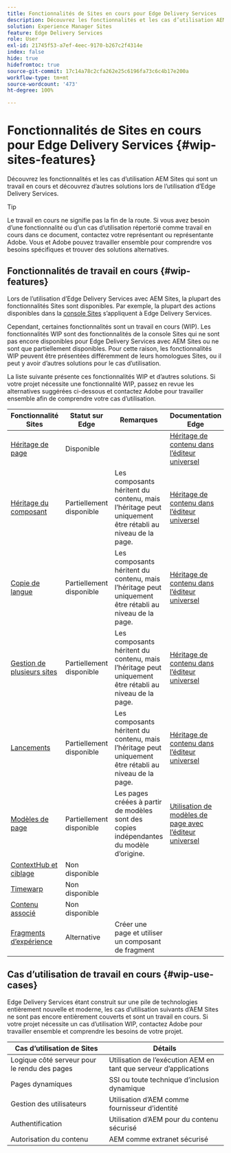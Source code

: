 ```yaml
---
title: Fonctionnalités de Sites en cours pour Edge Delivery Services
description: Découvrez les fonctionnalités et les cas d’utilisation AEM Sites qui sont un travail en cours et découvrez d’autres solutions lors de l’utilisation d’Edge Delivery Services.
solution: Experience Manager Sites
feature: Edge Delivery Services
role: User
exl-id: 21745f53-a7ef-4eec-9170-b267c2f4314e
index: false
hide: true
hidefromtoc: true
source-git-commit: 17c14a78c2cfa262e25c6196fa73c6c4b17e200a
workflow-type: tm+mt
source-wordcount: '473'
ht-degree: 100%

---
```


# Fonctionnalités de Sites en cours pour Edge Delivery Services {#wip-sites-features}

Découvrez les fonctionnalités et les cas d’utilisation AEM Sites qui sont un travail en cours et découvrez d’autres solutions lors de l’utilisation d’Edge Delivery Services.

>[!TIP]
>
>Le travail en cours ne signifie pas la fin de la route. Si vous avez besoin d’une fonctionnalité ou d’un cas d’utilisation répertorié comme travail en cours dans ce document, contactez votre représentant ou représentante Adobe. Vous et Adobe pouvez travailler ensemble pour comprendre vos besoins spécifiques et trouver des solutions alternatives.

## Fonctionnalités de travail en cours {#wip-features}

Lors de l’utilisation d’Edge Delivery Services avec AEM Sites, la plupart des fonctionnalités Sites sont disponibles. Par exemple, la plupart des actions disponibles dans la [console Sites](/help/sites-cloud/authoring/sites-console/introduction.md) s’appliquent à Edge Delivery Services.

Cependant, certaines fonctionnalités sont un travail en cours (WIP). Les fonctionnalités WIP sont des fonctionnalités de la console Sites qui ne sont pas encore disponibles pour Edge Delivery Services avec AEM Sites ou ne sont que partiellement disponibles. Pour cette raison, les fonctionnalités WIP peuvent être présentées différemment de leurs homologues Sites, ou il peut y avoir d’autres solutions pour le cas d’utilisation.

La liste suivante présente ces fonctionnalités WIP et d’autres solutions. Si votre projet nécessite une fonctionnalité WIP, passez en revue les alternatives suggérées ci-dessous et contactez Adobe pour travailler ensemble afin de comprendre votre cas d’utilisation.

| Fonctionnalité Sites | Statut sur Edge | Remarques | Documentation Edge |
|---|---|---|---|
| [Héritage de page](/help/sites-cloud/administering/msm-and-translation.md) | Disponible |  | [Héritage de contenu dans l’éditeur universel](/help/sites-cloud/authoring/universal-editor/inheritance.md) |
| [Héritage du composant](/help/sites-cloud/administering/msm-and-translation.md) | Partiellement disponible | Les composants héritent du contenu, mais l’héritage peut uniquement être rétabli au niveau de la page. | [Héritage de contenu dans l’éditeur universel](/help/sites-cloud/authoring/universal-editor/inheritance.md) |
| [Copie de langue](/help/sites-cloud/administering/translation/overview.md) | Partiellement disponible | Les composants héritent du contenu, mais l’héritage peut uniquement être rétabli au niveau de la page. | [Héritage de contenu dans l’éditeur universel](/help/sites-cloud/authoring/universal-editor/inheritance.md) |
| [Gestion de plusieurs sites](/help/sites-cloud/administering/msm/overview.md) | Partiellement disponible | Les composants héritent du contenu, mais l’héritage peut uniquement être rétabli au niveau de la page. | [Héritage de contenu dans l’éditeur universel](/help/sites-cloud/authoring/universal-editor/inheritance.md) |
| [Lancements](/help/sites-cloud/authoring/launches/overview.md) | Partiellement disponible | Les composants héritent du contenu, mais l’héritage peut uniquement être rétabli au niveau de la page. | [Héritage de contenu dans l’éditeur universel](/help/sites-cloud/authoring/universal-editor/inheritance.md) |
| [Modèles de page](/help/sites-cloud/authoring/page-editor/templates.md) | Partiellement disponible | Les pages créées à partir de modèles sont des copies indépendantes du modèle d’origine. | [Utilisation de modèles de page avec l’éditeur universel](/help/sites-cloud/authoring/universal-editor/templates.md) |
| [ContextHub et ciblage](/help/sites-cloud/authoring/personalization/overview.md) | Non disponible |  |  |
| [Timewarp](/help/sites-cloud/authoring/launches/preview.md) | Non disponible |  |  |
| [Contenu associé](/help/sites-cloud/authoring/page-editor/editor-side-panel.md#associated-content-browser) | Non disponible |  |  |
| [Fragments d’expérience](/help/sites-cloud/authoring/fragments/experience-fragments.md) | Alternative | Créer une page et utiliser un composant de fragment |  |

## Cas d’utilisation de travail en cours {#wip-use-cases}

Edge Delivery Services étant construit sur une pile de technologies entièrement nouvelle et moderne, les cas d’utilisation suivants d’AEM Sites ne sont pas encore entièrement couverts et sont un travail en cours. Si votre projet nécessite un cas d’utilisation WIP, contactez Adobe pour travailler ensemble et comprendre les besoins de votre projet.

| Cas d’utilisation de Sites | Détails |
|---|---|
| Logique côté serveur pour le rendu des pages | Utilisation de l’exécution AEM en tant que serveur d’applications |
| Pages dynamiques | SSI ou toute technique d’inclusion dynamique |
| Gestion des utilisateurs | Utilisation d’AEM comme fournisseur d’identité |
| Authentification | Utilisation d’AEM pour du contenu sécurisé |
| Autorisation du contenu | AEM comme extranet sécurisé |

